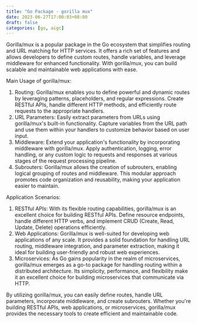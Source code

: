 ```yaml
---
title: "Go Package - gorilla mux"
date: 2023-06-27T17:00:03+08:00
draft: false
categories: [go, aigc]
---
```


Gorilla/mux is a popular package in the Go ecosystem that simplifies routing and URL matching for HTTP services. It offers a rich set of features and allows developers to define custom routes, handle variables, and leverage middleware for enhanced functionality. With gorilla/mux, you can build scalable and maintainable web applications with ease.

Main Usage of gorilla/mux:

1. Routing: Gorilla/mux enables you to define powerful and dynamic routes by leveraging patterns, placeholders, and regular expressions. Create RESTful APIs, handle different HTTP methods, and efficiently route requests to the appropriate handlers.
2. URL Parameters: Easily extract parameters from URLs using gorilla/mux's built-in functionality. Capture variables from the URL path and use them within your handlers to customize behavior based on user input.
3. Middleware: Extend your application's functionality by incorporating middleware with gorilla/mux. Apply authentication, logging, error handling, or any custom logic to requests and responses at various stages of the request processing pipeline.
4. Subrouters: Gorilla/mux allows the creation of subrouters, enabling logical grouping of routes and middleware. This modular approach promotes code organization and reusability, making your application easier to maintain.

Application Scenarios:

1. RESTful APIs: With its flexible routing capabilities, gorilla/mux is an excellent choice for building RESTful APIs. Define resource endpoints, handle different HTTP verbs, and implement CRUD (Create, Read, Update, Delete) operations efficiently.
2. Web Applications: Gorilla/mux is well-suited for developing web applications of any scale. It provides a solid foundation for handling URL routing, middleware integration, and parameter extraction, making it ideal for building user-friendly and robust web experiences.
3. Microservices: As Go gains popularity in the realm of microservices, gorilla/mux emerges as a go-to package for handling routing within a distributed architecture. Its simplicity, performance, and flexibility make it an excellent choice for building microservices that communicate via HTTP.

By utilizing gorilla/mux, you can easily define routes, handle URL parameters, incorporate middleware, and create subrouters. Whether you're building RESTful APIs, web applications, or microservices, gorilla/mux provides the necessary tools to create efficient and maintainable code.
